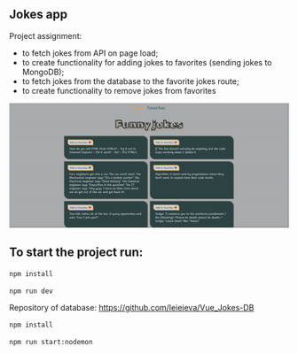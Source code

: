 ## Jokes app
Project assignment:
* to fetch jokes from API on page load;
* to create functionality for adding jokes to favorites (sending jokes to MongoDB);
* to fetch jokes from the database to the favorite jokes route;
* to create functionality to remove jokes from favorites

![preview](./vue_jokes-gif.gif)

## To start the project run:

```sh
npm install
```

```sh
npm run dev
```

Repository of database:
https://github.com/Ieieieva/Vue_Jokes-DB

```sh
npm install
```

```sh
npm run start:nodemon
```
